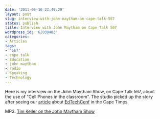 ```yaml
---
date: '2011-05-16 22:49:29'
layout: post
slug: interview-with-john-maytham-on-cape-talk-567
status: publish
title: Interview with John Maytham on Cape Talk 567
wordpress_id: '62038483'
categories:
- Articles
tags:
- '567'
- cape talk
- Education
- john maytham
- radio
- Speaking
- Technology
---
```


Here is my interview on the John Maytham Show, on Cape Talk 567, about the use of "Cell Phones in the classroom". The studio picked up the story after seeing our [article](http://www.iol.co.za/news/south-africa/western-cape/teachers-mull-technology-in-education-1.1069357) about [EdTechConf](http://www.edtechconf.co.za) in the Cape Times.

MP3: [Tim Keller on the John Maytham Show](http://timk.co.za/wp-content/uploads/2011/05/r4rY.mp3)
